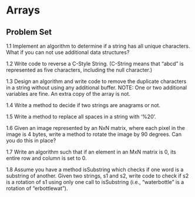 # Arrays

## Problem Set

1.1 Implement an algorithm to determine if a string has all unique characters. What if you
can not use additional data structures?

1.2 Write code to reverse a C-Style String. (C-String means that “abcd” is represented as
five characters, including the null character.)

1.3 Design an algorithm and write code to remove the duplicate characters in a string
without using any additional buffer. NOTE: One or two additional variables are fine.
An extra copy of the array is not.

1.4 Write a method to decide if two strings are anagrams or not.

1.5 Write a method to replace all spaces in a string with ‘%20’.

1.6 Given an image represented by an NxN matrix, where each pixel in the image is 4
bytes, write a method to rotate the image by 90 degrees. Can you do this in place?

1.7 Write an algorithm such that if an element in an MxN matrix is 0, its entire row and
column is set to 0.

1.8 Assume you have a method isSubstring which checks if one word is a substring of
another. Given two strings, s1 and s2, write code to check if s2 is a rotation of s1 using
only one call to isSubstring (i.e., “waterbottle” is a rotation of “erbottlewat”).
